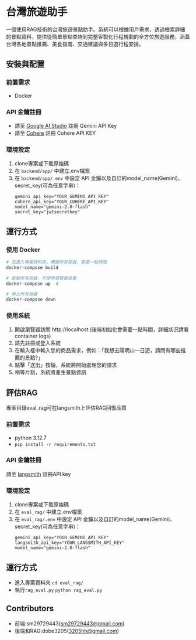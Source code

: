 # 台灣旅遊助手

一個使用RAG技術的台灣旅遊景點助手。系統可以根據用戶需求，透過檢索詳細的景點資料，提供從簡單景點查詢到完整客製化行程規劃的全方位旅遊服務，涵蓋台灣各地景點推薦、美食指南、交通建議與多日遊行程安排。

## 安裝與配置

### 前置需求
- Docker 

### API 金鑰註冊
- 請至 [Google AI Studio](https://aistudio.google.com/apikey) 註冊 Gemini API Key
- 請至 [Cohere](https://dashboard.cohere.com/api-keys) 註冊 Cohere API KEY


### 環境設定
1. clone專案或下載原始碼
2. 在 `backend/app/` 中建立.env檔案
3. 在 `backend/app/.env` 中設定 API 金鑰以及自訂的model_name(Gemini)、secret_key(可為任意字串)：
   ```
   gemini_api_key="YOUR_GEMINI_API_KEY" 
   cohere_api_key="YOUR_COHERE_API_KEY"
   model_name="gemini-2.0-flash"
   secret_key="jwtsecretkey"
   ```

## 運行方式

### 使用 Docker
```bash
# 先進入專案資料夾，構建所有容器，需要一點時間
docker-compose build

# 啟動所有容器，可使用瀏覽器查看
docker-compose up -d

# 停止所有容器
docker-compose down

```

### 使用系統
1. 開啟瀏覽器訪問 http://localhost   (後端初始化會需要一點時間，詳細狀況請看container logs)
2. 請先註冊或登入系統
3. 在輸入框中輸入您的商品需求，例如：「我想去陽明山一日遊，請問有哪些推薦的景點?」
4. 點擊「送出」按鈕，系統將開始處理您的請求
5. 稍等片刻，系統將產生景點資訊


##   評估RAG
專案目錄eval_rag可在langsmith上評估RAG回復品質
### 前置需求
- python 3.12.7
- `pip install -r requirements.txt`
### API 金鑰註冊
請至 [langsmith](https://smith.langchain.com/settings) 註冊API key
### 環境設定
1. clone專案或下載原始碼
2. 在 `eval_rag/` 中建立.env檔案
3. 在 `eval_rag/.env` 中設定 API 金鑰以及自訂的model_name(Gemini)、secret_key(可為任意字串)：
   ```
   gemini_api_key="YOUR_GEMINI_API_KEY" 
   langsmith_api_key="YOUR_LANGSMITH_API_KEY"
   model_name="gemini-2.0-flash"
   ```
## 運行方式
- 進入專案資料夾 `cd eval_rag/` 
- 執行`rag_eval.py` `python rag_eval.py`

## Contributors
- 前端:sm29729443(sm29729443@gmail.com)
- 後端和RAG:dobe3205(3205hh@gmail.com)